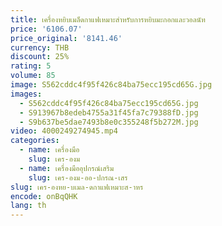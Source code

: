 ```yaml
---
title: เครื่องหยิบเมล็ดกาแฟเหมาะสําหรับการหยิบมะกอกและวอลนัท
price: '6106.07'
price_original: '8141.46'
currency: THB
discount: 25%
rating: 5
volume: 85
image: S562cddc4f95f426c84ba75ecc195cd65G.jpg
images:
  - S562cddc4f95f426c84ba75ecc195cd65G.jpg
  - S913967b8edeb4755a31f45fa7c79388fD.jpg
  - S9b637be5dae7493b8e0c355248f5b272M.jpg
video: 4000249274945.mp4
categories:
  - name: เครื่องมือ
    slug: เคร-องม
  - name: เครื่องมืออุปกรณ์เสริม
    slug: เคร-องม-ออ-ปกรณ-เสร
slug: เคร-องหย-บเมล-ดกาแฟเหมาะส-าหร
encode: onBqQHK
lang: th
---
```

  